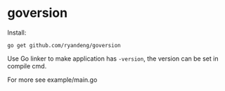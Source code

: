 # goversion

Install:

```
go get github.com/ryandeng/goversion
```

Use Go linker to make application has `-version`, the version can be set in compile cmd.

For more see example/main.go